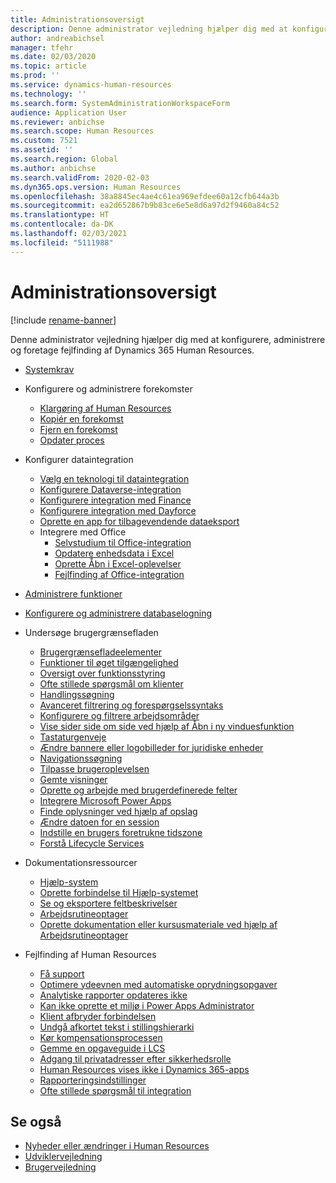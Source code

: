 ```yaml
---
title: Administrationsoversigt
description: Denne administrator vejledning hjælper dig med at konfigurere, administrere og foretage fejlfinding af Dynamics 365 Human Resources.
author: andreabichsel
manager: tfehr
ms.date: 02/03/2020
ms.topic: article
ms.prod: ''
ms.service: dynamics-human-resources
ms.technology: ''
ms.search.form: SystemAdministrationWorkspaceForm
audience: Application User
ms.reviewer: anbichse
ms.search.scope: Human Resources
ms.custom: 7521
ms.assetid: ''
ms.search.region: Global
ms.author: anbichse
ms.search.validFrom: 2020-02-03
ms.dyn365.ops.version: Human Resources
ms.openlocfilehash: 38a8845ec4ae4c61ea969efdee60a12cfb644a3b
ms.sourcegitcommit: ea2d652867b9b83ce6e5e8d6a97d2f9460a84c52
ms.translationtype: HT
ms.contentlocale: da-DK
ms.lasthandoff: 02/03/2021
ms.locfileid: "5111988"
---
```

# <a name="administration-overview"></a>Administrationsoversigt

[!include [rename-banner](~/includes/cc-data-platform-banner.md)]

Denne administrator vejledning hjælper dig med at konfigurere, administrere og foretage fejlfinding af Dynamics 365 Human Resources.

- [Systemkrav](hr-admin-system-requirements.md)

- Konfigurere og administrere forekomster
  - [Klargøring af Human Resources](hr-admin-setup-provision.md)
  - [Kopiér en forekomst](hr-admin-setup-copy-instance.md)
  - [Fjern en forekomst](hr-admin-setup-remove-instance.md)
  - [Opdater proces](hr-admin-setup-update-process.md)

- Konfigurer dataintegration
  - [Vælg en teknologi til dataintegration](hr-admin-integration-choose-technology.md)
  - [Konfigurere Dataverse-integration](hr-admin-integration-common-data-service.md)
  - [Konfigurere integration med Finance](hr-admin-integration-finance.md)
  - [Konfigurere integration med Dayforce](hr-admin-integration-dayforce.md)
  - [Oprette en app for tilbagevendende dataeksport](hr-admin-integration-recurring-data-export.md)
  - Integrere med Office
    - [Selvstudium til Office-integration](../dev-itpro/office-integration/office-integration-tutorial.md?toc=/dynamics365/unified-operations/talent/toc.json)
    - [Opdatere enhedsdata i Excel](../dev-itpro/office-integration/use-excel-add-in.md?toc=/dynamics365/unified-operations/talent/toc.json)
    - [Oprette Åbn i Excel-oplevelser](../dev-itpro/office-integration/office-integration-edit-excel.md?toc=/dynamics365/unified-operations/talent/toc.json)
    - [Fejlfinding af Office-integration](../dev-itpro/office-integration/office-integration-troubleshooting.md?toc=/dynamics365/unified-operations/talent/toc.json)

- [Administrere funktioner](hr-admin-manage-features.md)

- [Konfigurere og administrere databaselogning](hr-admin-database-logging.md)

- Undersøge brugergrænsefladen
  - [Brugergrænsefladeelementer](../fin-ops-core/fin-ops/get-started/user-interface-elements.md?toc=/dynamics365/human-resources/toc.json)
  - [Funktioner til øget tilgængelighed](../fin-ops-core/fin-ops/get-started/accessibility-features.md?toc=/dynamics365/human-resources/toc.json)
  - [Oversigt over funktionsstyring](../fin-ops-core/fin-ops/get-started/feature-management/feature-management-overview.md?toc=/dynamics365/human-resources/toc.json)
  - [Ofte stillede spørgsmål om klienter](../fin-ops-core/fin-ops/get-started/client-faq.md?toc=/dynamics365/human-resources/toc.json)
  - [Handlingssøgning](../fin-ops-core/fin-ops/get-started/action-search.md?toc=/dynamics365/human-resources/toc.json)
  - [Avanceret filtrering og forespørgselssyntaks](../fin-ops-core/fin-ops/get-started/advanced-filtering-query-options.md?toc=/dynamics365/human-resources/toc.json)
  - [Konfigurere og filtrere arbejdsområder](../fin-ops-core/fin-ops/get-started/configure-filter-workspaces.md?toc=/dynamics365/financehuman-resources/toc.json)
  - [Vise sider side om side ved hjælp af Åbn i ny vinduesfunktion](../fin-ops-core/fin-ops/get-started/display-pages-side-by-side.md?toc=/dynamics365/human-resources/toc.json)
  - [Tastaturgenveje](../fin-ops-core/fin-ops/get-started/shortcut-keys.md?toc=/dynamics365/human-resources/toc.json)
  - [Ændre bannere eller logobilleder for juridiske enheder](../fin-ops-core/fin-ops/get-started/tasks/change-banner-or-logo.md?toc=/dynamics365/human-resources/toc.json)
  - [Navigationssøgning](../fin-ops-core/fin-ops/get-started/navigation-search.md?toc=/dynamics365/human-resources/toc.json)
  - [Tilpasse brugeroplevelsen](../fin-ops-core/fin-ops/get-started/personalize-user-experience.md?toc=/dynamics365/human-resources/toc.json)
  - [Gemte visninger](../fin-ops-core/fin-ops/get-started/saved-views.md?toc=/dynamics365/human-resources/toc.json)
  - [Oprette og arbejde med brugerdefinerede felter](../fin-ops-core/fin-ops/get-started/user-defined-fields.md?toc=/dynamics365/human-resources/toc.json)
  - [Integrere Microsoft Power Apps](../fin-ops-core/fin-ops/get-started/embed-power-apps.md?toc=/dynamics365/human-resources/toc.json)
  - [Finde oplysninger ved hjælp af opslag](../fin-ops-core/fin-ops/get-started/use-lookups-to-find-information.md?toc=/dynamics365/human-resources/toc.json)
  - [Ændre datoen for en session](../fin-ops-core/fin-ops/organization-administration/tasks/change-date-session.md?toc=/dynamics365/human-resources/toc.json)
  - [Indstille en brugers foretrukne tidszone](../fin-ops-core/fin-ops/organization-administration/tasks/set-users-preferred-time-zone.md?toc=/dynamics365/human-resources/toc.json)
  - [Forstå Lifecycle Services](../fin-ops-core/dev-itpro/lifecycle-services/lcs-works-lcs.md?toc=/dynamics365/human-resources/toc.json)

- Dokumentationsressourcer
  - [Hjælp-system](../fin-ops-core/fin-ops/get-started/help-overview.md?toc=/dynamics365/human-resources/toc.json)
  - [Oprette forbindelse til Hjælp-systemet](../fin-ops-core/fin-ops/get-started/help-connect.md?toc=/dynamics365/human-resources/toc.json)
  - [Se og eksportere feltbeskrivelser](../fin-ops-core/fin-ops/get-started/view-export-field-descriptions.md?toc=/dynamics365/human-resources/toc.json)
  - [Arbejdsrutineoptager](../fin-ops-core/dev-itpro/user-interface/task-recorder.md?toc=/dynamics365/human-resources/toc.json)
  - [Oprette dokumentation eller kursusmateriale ved hjælp af Arbejdsrutineoptager](../fin-ops-core/dev-itpro/user-interface/task-recorder-training-docs.md?toc=/dynamics365/human-resources/toc.json)

- Fejlfinding af Human Resources
  - [Få support](hr-admin-troubleshooting-support.md)
  - [Optimere ydeevnen med automatiske oprydningsopgaver](hr-admin-troubleshooting-batch-history.md)
  - [Analytiske rapporter opdateres ikke](hr-admin-troubleshooting-analytic-reports.md)
  - [Kan ikke oprette et miljø i Power Apps Administrator](hr-admin-troubleshooting-power-apps.md)
  - [Klient afbryder forbindelsen](hr-admin-troubleshooting-disconnect.md)
  - [Undgå afkortet tekst i stillingshierarki](hr-admin-troubleshooting-truncate.md)
  - [Kør kompensationsprocessen](hr-admin-troubleshooting-compensation.md)
  - [Gemme en opgaveguide i LCS](hr-admin-troubleshooting-task-guide.md)
  - [Adgang til privatadresser efter sikkerhedsrolle](hr-admin-troubleshooting-private-addresses.md)
  - [Human Resources vises ikke i Dynamics 365-apps](hr-admin-troubleshooting-not-in-apps.md)
  - [Rapporteringsindstillinger](hr-admin-troubleshooting-reporting.md)
  - [Ofte stillede spørgsmål til integration](hr-admin-troubleshooting-integration.md)

## <a name="see-also"></a>Se også

- [Nyheder eller ændringer i Human Resources](hr-admin-whats-new.md)
- [Udviklervejledning](hr-developer-overview.md)
- [Brugervejledning](hr-hrpro-overview.md)